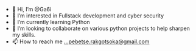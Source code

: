 - 👋 Hi, I’m @Ga6i
- 👀 I’m interested in Fullstack development and cyber security
- 🌱 I’m currently learning Python
- 💞️ I’m looking to collaborate on various python projects to help sharpen my skills.
- 📫 How to reach me ...pebetse.rakgotsoka@gmail.com

<!---
Ga6i/Ga6i is a ✨ special ✨ repository because its `README.md` (this file) appears on your GitHub profile.
You can click the Preview link to take a look at your changes.
--->
